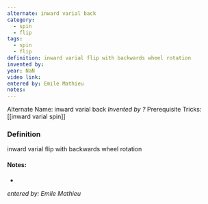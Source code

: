 ```yaml
---
alternate: inward varial back
category:
  - spin
  - flip
tags:
  - spin
  - flip
definition: inward varial flip with backwards wheel rotation
invented by: 
year: NaN
video link: 
entered by: Emile Mathieu
notes: 
---
```

Alternate Name: inward varial back
*Invented by ?*
Prerequisite Tricks: [[inward varial spin]]

### Definition
inward varial flip with backwards wheel rotation


#### Notes:
- 
*entered by: Emile Mathieu*
